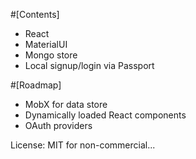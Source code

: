 #[Contents]
- React
- MaterialUI
- Mongo store
- Local signup/login via Passport

#[Roadmap]
- MobX for data store
- Dynamically loaded React components
- OAuth providers

License: MIT for non-commercial...
